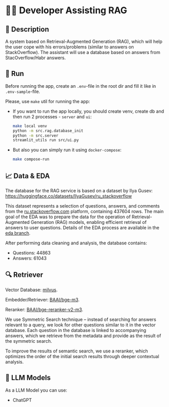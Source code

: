 # 👨‍💻 Developer Assisting RAG

## 📖 Description

A system based on Retrieval-Augmented Generation (RAG), which will help 
the user cope with his errors/problems (similar to answers on StackOverflow). 
The assistant will use a database based on answers from StacOverflow/Habr answers.

## 🚀 Run

Before running the app, create an `.env`-file in the root dir and fill it like in `.env-sample`-file.

Please, use `make` util for running the app:

- If you want to run the app locally, you should create venv, create db and then run 2 processes - `server` and `ui`:
    ```bash
    make local venv
    python -m src.rag.database_init
    python -m src.server
    streamlit_utils run src/ui.py
    ```

- But also you can simply run it using `docker-compose`:
    ```bash
    make compose-run
    ```
    
## 📈 Data & EDA

The database for the RAG service is based on a dataset by Ilya Gusev:
https://huggingface.co/datasets/IlyaGusev/ru_stackoverflow

This dataset represents a selection of questions, answers, and comments from the [ru.stackoverflow.com](https://ru.stackoverflow.com) platform, containing 437604 rows.
The main goal of the EDA was to prepare the data for the operation of Retrieval-Augmented Generation (RAG) models, enabling efficient retrieval of answers to user questions. Details of the EDA process are available in the [eda branch](https://github.com/AITHCONTEST/LLMStackOverflowRAG/blob/eda/README.md).

After performing data cleaning and analysis, the database contains:

* Questions: 44863
* Answers: 61043

## 🔍 Retriever

Vector Database: [milvus](https://milvus.io/).

Embedder/Retriever: [BAAI/bge-m3](https://huggingface.co/BAAI/bge-m3).

Reranker: [BAAI/bge-reranker-v2-m3](https://huggingface.co/BAAI/bge-reranker-v2-m3).

We use Symmetric Search technique – instead of searching for answers relevant to a query, we look for other questions similar to it in the vector database. Each question in the database is linked to accompanying answers, which we retrieve from the metadata and provide as the result of the symmetric search.

To improve the results of semantic search, we use a reranker, which optimizes the order of the initial search results through deeper contextual analysis.

## 🤖 LLM Models

As a LLM Model you can use:
- ChatGPT